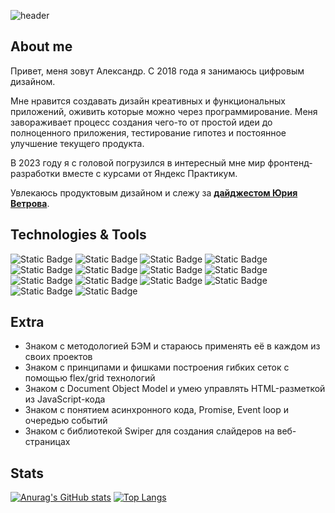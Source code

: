 ![header](https://github.com/user-attachments/assets/53f3fc9a-810c-437c-ba25-3347c7235445)

## About me

Привет, меня зовут Александр. С 2018 года я занимаюсь цифровым дизайном. 

Мне нравится создавать дизайн креативных и функциональных приложений, оживить которые можно через программирование. 
Меня завораживает процесс создания чего-то от простой идеи до полноценного приложения, тестирование гипотез и постоянное улучшение текущего продукта. 

В 2023 году я с головой погрузился в интересный мне мир фронтенд-разработки вместе с курсами от Яндекс Практикум. 

Увлекаюсь продуктовым дизайном и слежу за [**дайджестом Юрия Ветрова**](https://jvetrau.com/).

## Technologies & Tools 

![Static Badge](https://img.shields.io/badge/HTML-green?style=for-the-badge&logo=html5&logoColor=%235DD922&color=%23121212)
![Static Badge](https://img.shields.io/badge/CSS-green?style=for-the-badge&logo=css3&logoColor=%235DD922&color=%23121212)
![Static Badge](https://img.shields.io/badge/Figma-green?style=for-the-badge&logo=figma&logoColor=%235DD922&color=%23121212)
![Static Badge](https://img.shields.io/badge/photoshop-green?style=for-the-badge&logo=adobephotoshop&logoColor=%235DD922&color=%23121212)
![Static Badge](https://img.shields.io/badge/illustrator-green?style=for-the-badge&logo=adobeillustrator&logoColor=%235DD922&color=%23121212)
![Static Badge](https://img.shields.io/badge/Git-green?style=for-the-badge&logo=git&logoColor=%235DD922&color=%23121212)
![Static Badge](https://img.shields.io/badge/GitHub-green?style=for-the-badge&logo=github&logoColor=%235DD922&color=%23121212)
![Static Badge](https://img.shields.io/badge/javascript-green?style=for-the-badge&logo=javascript&logoColor=%235DD922&color=%23121212)
![Static Badge](https://img.shields.io/badge/react-green?style=for-the-badge&logo=react&logoColor=%235DD922&color=%23121212)
![Static Badge](https://img.shields.io/badge/redux-green?style=for-the-badge&logo=redux&logoColor=%235DD922&color=%23121212)
![Static Badge](https://img.shields.io/badge/typescript-green?style=for-the-badge&logo=typescript&logoColor=%235DD922&color=%23121212)
![Static Badge](https://img.shields.io/badge/webpack-green?style=for-the-badge&logo=webpack&logoColor=%235DD922&color=%23121212)
![Static Badge](https://img.shields.io/badge/jest-green?style=for-the-badge&logo=jest&logoColor=%235DD922&color=%23121212)
![Static Badge](https://img.shields.io/badge/cypress-green?style=for-the-badge&logo=cypress&logoColor=%235DD922&color=%23121212) 

## Extra 

* Знаком с методологией БЭМ и стараюсь применять её в каждом из своих проектов
* Знаком с принципами и фишками построения гибких сеток с помощью flex/grid технологий
* Знаком с Document Object Model и умею управлять HTML-разметкой из JavaScript-кода
* Знаком с понятием асинхронного кода, Promise, Event loop и очередью событий
* Знаком с библиотекой Swiper для создания слайдеров на веб-страницах

## Stats 

[![Anurag's GitHub stats](https://github-readme-stats.vercel.app/api?username=agkondakov91&show_icons=true&theme=chartreuse-dark&show_icons=true)](https://github.com/anuraghazra/github-readme-stats)
[![Top Langs](https://github-readme-stats.vercel.app/api/top-langs/?username=agkondakov91&layout=compact)](https://github.com/anuraghazra/github-readme-stats)

<!--
**agkondakov91/agkondakov91** is a ✨ _special_ ✨ repository because its `README.md` (this file) appears on your GitHub profile.

Here are some ideas to get you started:

- 🔭 I’m currently working on ...
- 🌱 I’m currently learning ...
- 👯 I’m looking to collaborate on ...
- 🤔 I’m looking for help with ...
- 💬 Ask me about ...
- 📫 How to reach me: ...
- 😄 Pronouns: ...
- ⚡ Fun fact: ...
-->
